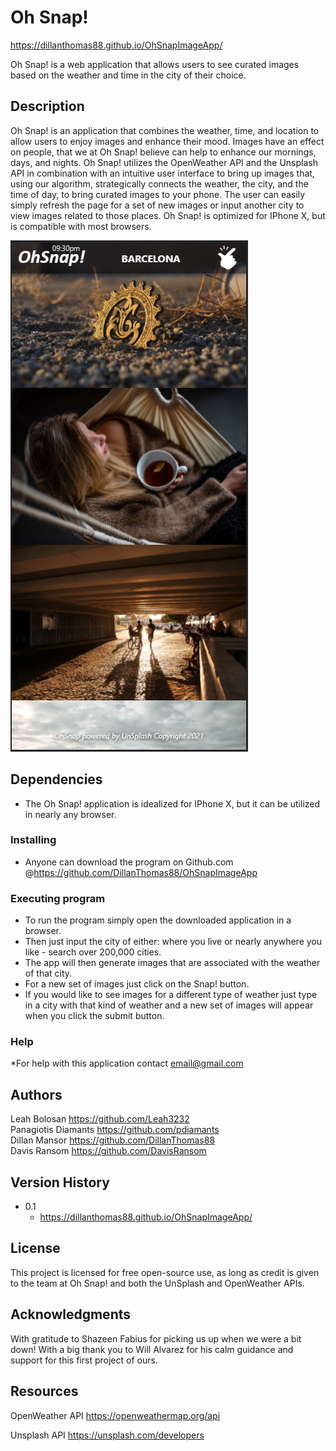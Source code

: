 # Oh Snap!
https://dillanthomas88.github.io/OhSnapImageApp/

Oh Snap! is a web application that allows users to see curated images based on the weather and time in the city of their choice. 

## Description

Oh Snap! is an application that combines the weather, time, and location to allow users to enjoy images and enhance their mood. Images have an effect on people, that we at Oh Snap! believe can help to enhance our mornings, days, and nights. Oh Snap! utilizes the OpenWeather API and the Unsplash API in combination with an intuitive user interface to bring up images that, using our algorithm, strategically connects the weather, the city, and the time of day, to bring curated images to your phone. The user can easily simply refresh the page for a set of new images or input another city to view images related to those places. Oh Snap! is optimized for IPhone X, but is compatible with most browsers.

![Oh Snap! Preview](assets/images/barcelona-search-result.PNG)

## Dependencies
* The Oh Snap! application is idealized for IPhone X, but it can be utilized in nearly any browser.

### Installing

* Anyone can download the program on Github.com @https://github.com/DillanThomas88/OhSnapImageApp

### Executing program

* To run the program simply open the downloaded application in a browser.
* Then just input the city of either: where you live or nearly anywhere you like - search over 200,000 cities.
* The app will then generate images that are associated with the weather of that city.
* For a new set of images just click on the Snap! button.
* If you would like to see images for a different type of weather just type in a city with that kind of weather and a new set of images will appear when you click the submit button. 

### Help
*For help with this application contact email@gmail.com

## Authors

Leah Bolosan https://github.com/Leah3232
<br>
Panagiotis Diamants https://github.com/pdiamants
<br>
Dillan Mansor https://github.com/DillanThomas88
<br>
Davis Ransom https://github.com/DavisRansom

## Version History
* 0.1
    * https://dillanthomas88.github.io/OhSnapImageApp/

## License

This project is licensed for free open-source use, as long as credit is given to the team at Oh Snap! and both the UnSplash and OpenWeather APIs.

## Acknowledgments
With gratitude to Shazeen Fabius for picking us up when we were a bit down!
With a big thank you to Will Alvarez for his calm guidance and support for this first project of ours.


## Resources
OpenWeather API
https://openweathermap.org/api

Unsplash API
https://unsplash.com/developers